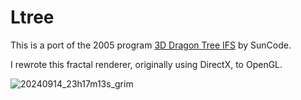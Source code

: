 # Ltree

This is a port of the 2005 program [3D Dragon Tree IFS](https://web.archive.org/web/20180517235542/http://web.comhem.se/solgrop/3dtree.htm) by SunCode.

I rewrote this fractal renderer, originally using DirectX, to OpenGL.

![20240914_23h17m13s_grim](https://github.com/user-attachments/assets/02a98cec-a85c-423b-8345-45c210aa0e40)

